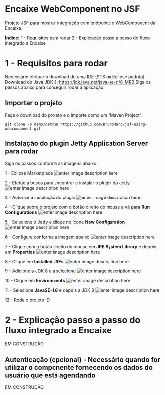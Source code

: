 # Encaixe WebComponent no JSF

Projeto JSF para mostrar integração com endpoints e WebComponent da Encaixe.

**Índice:**
1 -  Requisitos para rodar
2 - Explicação passo a passo do fluxo integrado a Encaixe


# 1 - Requisitos para rodar
Necessário efetuar o download de uma IDE (STS ou Eclipse padrão).
Download do Java JDK 8: https://jdk.java.net/java-se-ri/8-MR3
Siga os passos abaixo para conseguir rodar a aplicação.

## Importar o projeto

Faça o download do projeto e o importe como um "Maven Project".

    git clone -b demo/detran https://github.com/BrunoMarc/jsf-using-webcomponent.git

## Instalação do plugin Jetty Application Server para rodar

Siga os passos conforme as imagens abaixo:

1 - Eclipse Marketplace
![enter image description here](https://encaixe-general-assets.s3.sa-east-1.amazonaws.com/JSFPOC-Jetty/1.PNG)

2 - Efetue a busca para encontrar e instalar o plugin do Jetty
![enter image description here](https://encaixe-general-assets.s3.sa-east-1.amazonaws.com/JSFPOC-Jetty/2.PNG)

3 -  Autorize a instalação do plugin
![enter image description here](https://encaixe-general-assets.s3.sa-east-1.amazonaws.com/JSFPOC-Jetty/3.PNG)

4 - Clique sobre o projeto com o botão direito do mouse a vá para **Run Configurations**
![enter image description here](https://encaixe-general-assets.s3.sa-east-1.amazonaws.com/JSFPOC-Jetty/4.PNG)

5 - Selecione o Jetty e clique no ícone **New Configuration**
![enter image description here](https://encaixe-general-assets.s3.sa-east-1.amazonaws.com/JSFPOC-Jetty/5.PNG)

6 - Configure conforme a imagem abaixo
![enter image description here](https://encaixe-general-assets.s3.sa-east-1.amazonaws.com/JSFPOC-Jetty/6.PNG)

7 - Clique com o botão direito do mouse em **JRE System Library** e depois em **Properties**
![enter image description here](https://encaixe-general-assets.s3.sa-east-1.amazonaws.com/JSFPOC-Jetty/7.PNG)

8 - Clique em **Installed JREs**
![enter image description here](https://encaixe-general-assets.s3.sa-east-1.amazonaws.com/JSFPOC-Jetty/8.PNG)

9 - Adicione a JDK 8 e a selecione
![enter image description here](https://encaixe-general-assets.s3.sa-east-1.amazonaws.com/JSFPOC-Jetty/9.PNG)

10 - Clique em **Environments**
![enter image description here](https://encaixe-general-assets.s3.sa-east-1.amazonaws.com/JSFPOC-Jetty/10.PNG)

11 - Selecione  **JavaSE-1.8** e depois a JDK 8
![enter image description here](https://encaixe-general-assets.s3.sa-east-1.amazonaws.com/JSFPOC-Jetty/11.PNG)

12 - Rode o projeto :D


# 2 - Explicação passo a passo do fluxo integrado a Encaixe
EM CONSTRUÇÃO

## Autenticação (opcional) - Necessário quando for utilizar o componente fornecendo os dados do usuário que está agendando 

EM CONSTRUÇÃO
